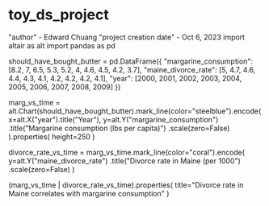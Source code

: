 # toy_ds_project
"author" - Edward Chuang
"project creation date" - Oct 6, 2023
import altair as alt
import pandas as pd


should_have_bought_butter = pd.DataFrame({
    "margarine_consumption": [8.2, 7, 6.5, 5.3, 5.2, 4, 4.6, 4.5, 4.2, 3.7],
    "maine_divorce_rate": [5, 4.7, 4.6, 4.4, 4.3, 4.1, 4.2, 4.2, 4.2, 4.1],
    "year": [2000, 2001, 2002, 2003, 2004, 2005, 2006, 2007, 2008, 2009]
})

marg_vs_time = alt.Chart(should_have_bought_butter).mark_line(color="steelblue").encode(
    x=alt.X("year").title("Year"),
    y=alt.Y("margarine_consumption")
        .title("Margarine consumption (lbs per capita)")
        .scale(zero=False)
).properties(
    height=250
)


divorce_rate_vs_time = marg_vs_time.mark_line(color="coral").encode(
    y=alt.Y("maine_divorce_rate")
        .title("Divorce rate in Maine (per 1000")
        .scale(zero=False)
)

(marg_vs_time | divorce_rate_vs_time).properties(
    title="Divorce rate in Maine correlates with margarine consumption"
)
